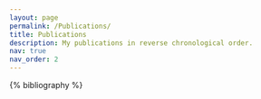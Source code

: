 ```yaml
---
layout: page
permalink: /Publications/
title: Publications
description: My publications in reverse chronological order. 
nav: true
nav_order: 2
---
```


<!-- _pages/publications.md -->

<div class="publications">

{% bibliography %}

</div>
